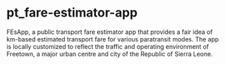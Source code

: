 # pt_fare-estimator-app
FEsApp, a public transport fare estimator app that provides a fair idea of km-based estimated transport fare for various paratransit modes. The app is locally customized to reflect the traffic and operating environment of Freetown, a major urban centre and city of the Republic of Sierra Leone. 
